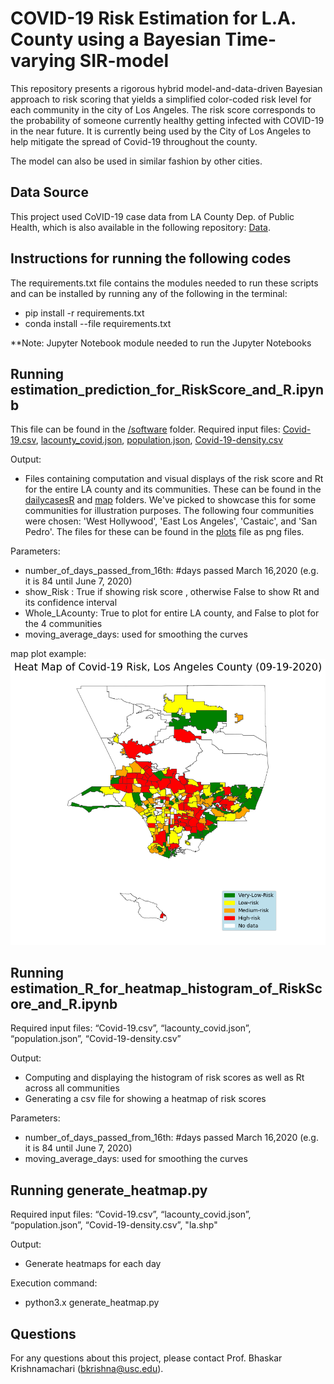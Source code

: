 # COVID-19 Risk Estimation for L.A. County using a Bayesian Time-varying SIR-model

This repository presents a rigorous hybrid model-and-data-driven Bayesian approach to risk scoring that yields a simplified color-coded risk level for each community in the city of Los Angeles. The risk score corresponds to the probability of someone currently healthy getting infected with COVID-19 in the near future. It is currently being used by the City of Los Angeles to help mitigate the spread of Covid-19 throughout the county. 

The model can also be used in similar fashion by other cities. 

## Data Source

This project used CoVID-19 case data from LA County Dep. of Public Health, which is also available in the following repository: [Data](https://github.com/ANRGUSC/lacounty_covid19_data/).

## Instructions for running the following codes
The requirements.txt file contains the modules needed to run these scripts and can be installed by running any of the following in the terminal:
* pip install -r requirements.txt
* conda install --file requirements.txt

**Note: Jupyter Notebook module needed to run the Jupyter Notebooks



## Running **estimation_prediction_for_RiskScore_and_R.ipynb**

This file can be found in the [/software](https://github.com/ANRGUSC/covid19_risk_estimation/tree/master/software) folder.
Required input files:
[Covid-19.csv](https://github.com/ANRGUSC/covid19_risk_estimation/blob/master/data/Covid-19.csv), [lacounty_covid.json](https://github.com/ANRGUSC/covid19_risk_estimation/blob/master/data/lacounty_covid.json), [population.json](https://github.com/ANRGUSC/covid19_risk_estimation/blob/master/data/population.json), [Covid-19-density.csv](https://github.com/ANRGUSC/covid19_risk_estimation/blob/master/data/Covid-19-density.csv)

Output:
- Files containing computation and visual displays of the risk score and Rt for the entire LA county and its communities. These can be found in the [dailycasesR](https://github.com/ANRGUSC/covid19_risk_estimation/tree/master/data/dailycasesR) and [map](https://github.com/ANRGUSC/covid19_risk_estimation/tree/master/plots/map) folders. We've picked to showcase this for some communities for illustration purposes. The following four communities were chosen: 'West Hollywood', 'East Los Angeles', 'Castaic', and 'San Pedro'. The files for these can be found in the [plots](https://github.com/ANRGUSC/covid19_risk_estimation/tree/master/plots) file as png files. 

Parameters:
* number_of_days_passed_from_16th: #days passed March 16,2020 (e.g. it is 84 until June 7, 2020)
* show_Risk :  True if showing risk score , otherwise False to show Rt and its confidence interval
* Whole_LAcounty:  True to plot for entire LA county, and False to plot for the 4 communities
* moving_average_days: used for smoothing the curves

map plot example: 
<img src="https://github.com/ANRGUSC/covid19_risk_estimation/blob/master/plots/map/risk_09-19-2020.png" width="550">


## Running **estimation_R_for_heatmap_histogram_of_RiskScore_and_R.ipynb**

Required input files:
“Covid-19.csv”, “lacounty_covid.json”, “population.json”, “Covid-19-density.csv”

Output:
* Computing and displaying the histogram of risk scores as well as Rt across all communities
* Generating a csv file for showing a heatmap of risk scores

Parameters:
* number_of_days_passed_from_16th: #days passed March 16,2020 (e.g. it is 84 until June 7, 2020)
* moving_average_days: used for smoothing the curves

## Running **generate_heatmap.py**

Required input files:
“Covid-19.csv”, “lacounty_covid.json”, “population.json”, “Covid-19-density.csv”, "la.shp"

Output:
* Generate heatmaps for each day 

Execution command:
* python3.x generate_heatmap.py

## Questions
For any questions about this project, please contact Prof. Bhaskar Krishnamachari (bkrishna@usc.edu).
